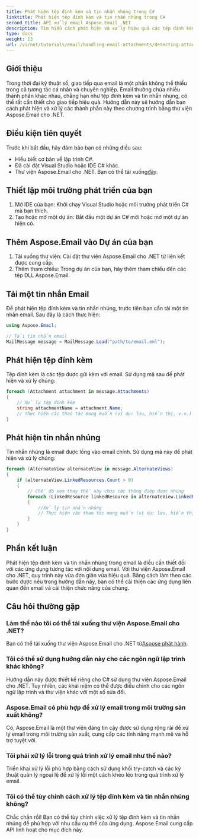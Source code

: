 ```yaml
---
title: Phát hiện tệp đính kèm và tin nhắn nhúng trong C#
linktitle: Phát hiện tệp đính kèm và tin nhắn nhúng trong C#
second_title: API xử lý email Aspose.Email .NET
description: Tìm hiểu cách phát hiện và xử lý hiệu quả các tệp đính kèm và tin nhắn nhúng trong email bằng thư viện Aspose.Email cho .NET. Hướng dẫn toàn diện này bao gồm thiết lập.
type: docs
weight: 13
url: /vi/net/tutorials/email/handling-email-attachments/detecting-attachment-and-embedded-message-in-csharp/
---
```

## Giới thiệu

Trong thời đại kỹ thuật số, giao tiếp qua email là một phần không thể thiếu trong cả tương tác cá nhân và chuyên nghiệp. Email thường chứa nhiều thành phần khác nhau, chẳng hạn như tệp đính kèm và tin nhắn nhúng, có thể rất cần thiết cho giao tiếp hiệu quả. Hướng dẫn này sẽ hướng dẫn bạn cách phát hiện và xử lý các thành phần này theo chương trình bằng thư viện Aspose.Email cho .NET.

## Điều kiện tiên quyết

Trước khi bắt đầu, hãy đảm bảo bạn có những điều sau:

- Hiểu biết cơ bản về lập trình C#.
- Đã cài đặt Visual Studio hoặc IDE C# khác.
- Thư viện Aspose.Email cho .NET. Bạn có thể tải xuống[đây](https://products.aspose.com/email/net).

## Thiết lập môi trường phát triển của bạn

1. Mở IDE của bạn: Khởi chạy Visual Studio hoặc môi trường phát triển C# mà bạn thích.
2. Tạo hoặc mở một dự án: Bắt đầu một dự án C# mới hoặc mở một dự án hiện có.

## Thêm Aspose.Email vào Dự án của bạn

1. Tải xuống thư viện: Cài đặt thư viện Aspose.Email cho .NET từ liên kết được cung cấp.
2. Thêm tham chiếu: Trong dự án của bạn, hãy thêm tham chiếu đến các tệp DLL Aspose.Email.

## Tải một tin nhắn Email

Để phát hiện tệp đính kèm và tin nhắn nhúng, trước tiên bạn cần tải một tin nhắn email. Sau đây là cách thực hiện:

```csharp
using Aspose.Email;

// Tải tin nhắn email
MailMessage message = MailMessage.Load("path/to/email.eml");
```

## Phát hiện tệp đính kèm

Tệp đính kèm là các tệp được gửi kèm với email. Sử dụng mã sau để phát hiện và xử lý chúng:

```csharp
foreach (Attachment attachment in message.Attachments)
{
    // Xử lý tệp đính kèm
    string attachmentName = attachment.Name;
    // Thực hiện các thao tác mong muốn (ví dụ: lưu, hiển thị, v.v.)
}
```

## Phát hiện tin nhắn nhúng

Tin nhắn nhúng là email được lồng vào email chính. Sử dụng mã này để phát hiện và xử lý chúng:

```csharp
foreach (AlternateView alternateView in message.AlternateViews)
{
    if (alternateView.LinkedResources.Count > 0)
    {
        // Chế độ xem thay thế này chứa các thông điệp được nhúng
        foreach (LinkedResource linkedResource in alternateView.LinkedResources)
        {
            //Xử lý tin nhắn nhúng
            // Thực hiện các thao tác mong muốn (ví dụ: lưu, hiển thị, v.v.)
        }
    }
}
```

## Phần kết luận

Phát hiện tệp đính kèm và tin nhắn nhúng trong email là điều cần thiết đối với các ứng dụng tương tác với nội dung email. Với thư viện Aspose.Email cho .NET, quy trình này vừa đơn giản vừa hiệu quả. Bằng cách làm theo các bước được nêu trong hướng dẫn này, bạn có thể cải thiện các ứng dụng liên quan đến email và cải thiện chức năng của chúng.

## Câu hỏi thường gặp

### Làm thế nào tôi có thể tải xuống thư viện Aspose.Email cho .NET?

 Bạn có thể tải xuống thư viện Aspose.Email cho .NET từ[Aspose phát hành](https://releases.aspose.com/email/net/).

### Tôi có thể sử dụng hướng dẫn này cho các ngôn ngữ lập trình khác không?

Hướng dẫn này được thiết kế riêng cho C# sử dụng thư viện Aspose.Email cho .NET. Tuy nhiên, các khái niệm có thể được điều chỉnh cho các ngôn ngữ lập trình và thư viện khác với một số sửa đổi.

### Aspose.Email có phù hợp để xử lý email trong môi trường sản xuất không?

Có, Aspose.Email là một thư viện đáng tin cậy được sử dụng rộng rãi để xử lý email trong môi trường sản xuất, cung cấp các tính năng mạnh mẽ và hỗ trợ tuyệt vời.

### Tôi phải xử lý lỗi trong quá trình xử lý email như thế nào?

Triển khai xử lý lỗi phù hợp bằng cách sử dụng khối try-catch và các kỹ thuật quản lý ngoại lệ để xử lý lỗi một cách khéo léo trong quá trình xử lý email.

### Tôi có thể tùy chỉnh cách xử lý tệp đính kèm và tin nhắn nhúng không?

Chắc chắn rồi! Bạn có thể tùy chỉnh việc xử lý tệp đính kèm và tin nhắn nhúng để phù hợp với nhu cầu cụ thể của ứng dụng. Aspose.Email cung cấp API linh hoạt cho mục đích này.